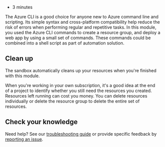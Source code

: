 -   3 minutes

The Azure CLI is a good choice for anyone new to Azure command line and
scripting. Its simple syntax and cross-platform compatibility help
reduce the risk of errors when performing regular and repetitive tasks.
In this module, you used the Azure CLI commands to create a resource
group, and deploy a web app by using a small set of commands. These
commands could be combined into a shell script as part of automation
solution.

## Clean up

The sandbox automatically cleans up your resources when you're finished
with this module.

When you're working in your own subscription, it's a good idea at the
end of a project to identify whether you still need the resources you
created. Resources left running can cost you money. You can delete
resources individually or delete the resource group to delete the entire
set of resources.

## Check your knowledge

Need help? See our [troubleshooting
guide](https://docs.microsoft.com/en-us/learn/support/troubleshooting?uid=learn.control-azure-services-with-cli.6-summary&documentId=fb47adc7-2593-ba24-c58b-d3b849d82f68&versionIndependentDocumentId=9de0e339-1673-8d21-373e-8a6fa7c2df03&contentPath=%2FMicrosoftDocs%2Flearn-pr%2Fblob%2Flive%2Flearn-pr%2Fazure%2Fcontrol-azure-services-with-cli%2F6-summary.yml&url=https%3A%2F%2Fdocs.microsoft.com%2Fen-us%2Flearn%2Fmodules%2Fcontrol-azure-services-with-cli%2F6-summary&author=dbradish)
or provide specific feedback by [reporting an
issue](https://docs.microsoft.com/en-us/learn/support/troubleshooting?uid=learn.control-azure-services-with-cli.6-summary&documentId=fb47adc7-2593-ba24-c58b-d3b849d82f68&versionIndependentDocumentId=9de0e339-1673-8d21-373e-8a6fa7c2df03&contentPath=%2FMicrosoftDocs%2Flearn-pr%2Fblob%2Flive%2Flearn-pr%2Fazure%2Fcontrol-azure-services-with-cli%2F6-summary.yml&url=https%3A%2F%2Fdocs.microsoft.com%2Fen-us%2Flearn%2Fmodules%2Fcontrol-azure-services-with-cli%2F6-summary&author=dbradish#report-feedback).
